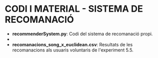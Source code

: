 # CODI I MATERIAL - SISTEMA DE RECOMANACIÓ

- **recommenderSystem.py**: Codi del sistema de recomanació propi.
- 
- **recomanacions_song_x_euclidean.csv**: Resultats de les recomanacions als usuaris voluntaris de l'experiment 5.5.
